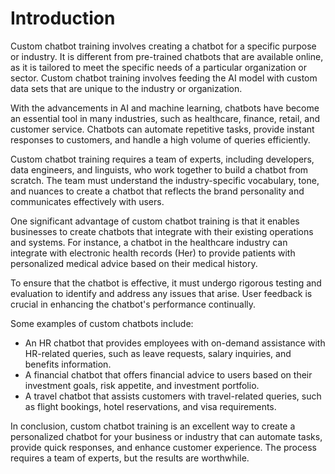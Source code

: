 # Introduction

Custom chatbot training involves creating a chatbot for a specific purpose or industry. It is different from pre-trained chatbots that are available online, as it is tailored to meet the specific needs of a particular organization or sector. Custom chatbot training involves feeding the AI model with custom data sets that are unique to the industry or organization.

With the advancements in AI and machine learning, chatbots have become an essential tool in many industries, such as healthcare, finance, retail, and customer service. Chatbots can automate repetitive tasks, provide instant responses to customers, and handle a high volume of queries efficiently.

Custom chatbot training requires a team of experts, including developers, data engineers, and linguists, who work together to build a chatbot from scratch. The team must understand the industry-specific vocabulary, tone, and nuances to create a chatbot that reflects the brand personality and communicates effectively with users.

One significant advantage of custom chatbot training is that it enables businesses to create chatbots that integrate with their existing operations and systems. For instance, a chatbot in the healthcare industry can integrate with electronic health records (Her) to provide patients with personalized medical advice based on their medical history.

To ensure that the chatbot is effective, it must undergo rigorous testing and evaluation to identify and address any issues that arise. User feedback is crucial in enhancing the chatbot's performance continually.

Some examples of custom chatbots include:

* An HR chatbot that provides employees with on-demand assistance with HR-related queries, such as leave requests, salary inquiries, and benefits information.
* A financial chatbot that offers financial advice to users based on their investment goals, risk appetite, and investment portfolio.
* A travel chatbot that assists customers with travel-related queries, such as flight bookings, hotel reservations, and visa requirements.

In conclusion, custom chatbot training is an excellent way to create a personalized chatbot for your business or industry that can automate tasks, provide quick responses, and enhance customer experience. The process requires a team of experts, but the results are worthwhile.
